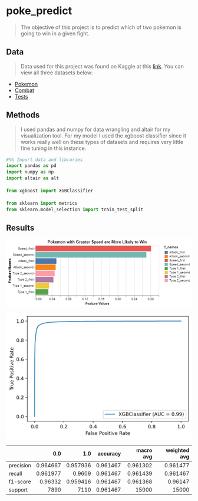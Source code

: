 # poke_predict
> The objective of this project is to predict which of two pokemon is going to win in a given fight.   

## Data
> Data used for this project was found on Kaggle at this [link](https://www.kaggle.com/terminus7/pokemon-challenge). You can view all three datasets below:
 - [Pokemon](pokemon.csv)
 - [Combat](combats.csv)
 - [Tests](tests.csv)

 ## Methods
> I used pandas and numpy for data wrangling and altair for my visualization tool.  For my model I used the xgboost classifier since it works really well on these types of datasets and requires very little fine tuning in this instance. 
```python
#%% Import data and libraries
import pandas as pd
import numpy as np
import altair as alt

from xgboost import XGBClassifier

from sklearn import metrics
from sklearn.model_selection import train_test_split
```
## Results
![](poke_features.png)

![](roc_curve_chart.png)

|           |         0.0 |         1.0 |   accuracy |    macro avg |   weighted avg |
|:----------|------------:|------------:|-----------:|-------------:|---------------:|
| precision |    0.964667 |    0.957936 |   0.961467 |     0.961302 |       0.961477 |
| recall    |    0.961977 |    0.9609   |   0.961467 |     0.961439 |       0.961467 |
| f1-score  |    0.96332  |    0.959416 |   0.961467 |     0.961368 |       0.96147  |
| support   | 7890        | 7110        |   0.961467 | 15000        |   15000        |